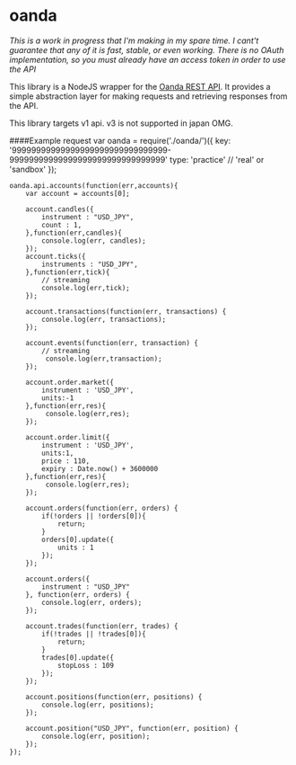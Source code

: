 # oanda

*This is a work in progress that I'm making in my spare time. I cant't guarantee that any of it is fast, stable, or even working. There is no OAuth implementation, so you must already have an access token in order to use the API*

This library is a NodeJS wrapper for the [Oanda REST API](http://developer.oanda.com/rest-live/introduction/). It provides a simple abstraction layer for making requests and retrieving responses from the API.

This library targets v1 api. v3 is not supported in japan OMG.

####Example request
	var oanda = require('./oanda/')({
		key: '99999999999999999999999999999999-99999999999999999999999999999999'
		type: 'practice' // 'real' or 'sandbox'
	});

	oanda.api.accounts(function(err,accounts){
		var account = accounts[0];

		account.candles({
			instrument : "USD_JPY",
			count : 1,
		},function(err,candles){
			console.log(err, candles);
		});
		account.ticks({
			instruments : "USD_JPY",
		},function(err,tick){
			// streaming
			console.log(err,tick);
		});

		account.transactions(function(err, transactions) {
			console.log(err, transactions);
		});

		account.events(function(err, transaction) {
			// streaming
			 console.log(err,transaction);
		});

		account.order.market({
			instrument : 'USD_JPY',
			units:-1
		},function(err,res){
			 console.log(err,res);
		});

		account.order.limit({
			instrument : 'USD_JPY',
			units:1,
			price : 110,
			expiry : Date.now() + 3600000
		},function(err,res){
			 console.log(err,res);
		});

		account.orders(function(err, orders) {
			if(!orders || !orders[0]){
				return;
			}
			orders[0].update({
				units : 1
			});
		});

		account.orders({
			instrument : "USD_JPY"
		}, function(err, orders) {
			console.log(err, orders);
		});

		account.trades(function(err, trades) {
			if(!trades || !trades[0]){
				return;
			}
			trades[0].update({
				stopLoss : 109
			});
		});

		account.positions(function(err, positions) {
			console.log(err, positions);
		});

		account.position("USD_JPY", function(err, position) {
			console.log(err, position);
		});
	});